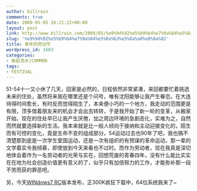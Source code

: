 ```yaml
---
author: billrain
comments: true
date: 2009-05-05 16:21:22+00:00
layout: post
link: http://www.billrain.com/2009/05/%e9%9d%92%e5%b9%b4%e7%9a%84%e5%8a%b3%e5%8a%a8%e8%8a%82/
slug: '%e9%9d%92%e5%b9%b4%e7%9a%84%e5%8a%b3%e5%8a%a8%e8%8a%82'
title: 青年的劳动节
wordpress_id: 1603
categories:
- 帐如流水|COMMON
tags:
- FESTIVAL
---
```


51-54十一又小休了几天，回家是必然的，日程依然非常紧凑，来回都要忙着挑选未来的住处，虽然将来我在哪里还是个问号，唯有沈阳能够让我产生眷恋。在大连待得时间愈长，有时反而觉得陌生了，本来便小巧的一个地方，我走动的范围更是有限，顶多借着朋友来的机会才会出去转转，于是我开始了新一轮的变革，从搬家开始，现在的住处早已让我产生厌倦，加之周边环境的急剧恶化，实难为之，自然而然就要选择新的生活。我本来就是比一般人倾向于接纳和主动迎接变化的，陌生而有可控的变化，竟是生命不变的组成部分。54运动过去也90年了吧，我也搞不清楚那到底是一次学生爱国运动，还是一次有组织的有预谋的革命运动，那一辈的文学着实令我倾慕，即使放到今天来看也不过时。而作为劳动者，现在我真是深切地体会着作为一名劳动者的光荣与实在，回想荒废的青春四年，没有什么能比实实在在地为社会创造价值更有意义的了，似乎只有加倍努力的工作，才能弥补那一段不劳而获的罪恶吧。

 

另，今天[WINdows7 RC](http://www.microsoft.com/windows/windows-7/download.aspx)版本发布，正300K疯狂下载中，64位系统我来了~
